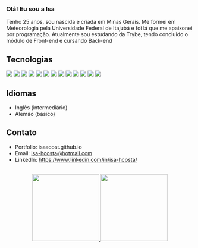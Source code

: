 ### Olá! Eu sou a Isa 

Tenho 25 anos, sou nascida e criada em Minas Gerais. Me formei em Meteorologia pela Universidade Federal de Itajubá e foi lá que me apaixonei por programação. Atualmente sou estudando da Trybe, tendo concluido o módulo de Front-end e cursando Back-end

## Tecnologias
<p align='left'>
  <img src="https://img.shields.io/badge/HTML5-0b6b81?style=for-the-badge&logo=html5&logoColor=white" />
  
  <img src="https://img.shields.io/badge/CSS3-0b6b81?style=for-the-badge&logo=css3&logoColor=white" />
  
  <img src="https://img.shields.io/badge/JavaScript-0b6b81?style=for-the-badge&logo=javascript&logoColor=white" />
  <img src="https://img.shields.io/badge/TypeScript-0b6b81?style=for-the-badge&logo=typescript&logoColor=white" />
  
  <img src="https://img.shields.io/badge/React-0b6b81?style=for-the-badge&logo=react&logoColor=white" />
  <img src="https://img.shields.io/badge/Redux-0b6b81?style=for-the-badge&logo=redux&logoColor=white" />
  <img src="https://img.shields.io/badge/React_Router-0b6b81?style=for-the-badge&logo=react-router&logoColor=white" />
  
  <img src="https://img.shields.io/badge/Node.js-0b6b81?style=for-the-badge&logo=node.js&logoColor=white" />
  <img src="https://img.shields.io/badge/Express.js-0b6b81?style=for-the-badge" /> 
  <img src="https://img.shields.io/badge/MySQL-0b6b81?style=for-the-badge&logo=mysql&logoColor=white" />
  <img src="https://img.shields.io/badge/Docker-0b6b81?style=for-the-badge&logo=docker&logoColor=white" />
  
  <img src="https://img.shields.io/badge/Git-0b6b81?style=for-the-badge&logo=git&logoColor=white" />
  <img src="https://img.shields.io/badge/Linux-0b6b81?style=for-the-badge&logo=linux&logoColor=white" /> 
</p>

## Idiomas
- Inglês (intermediário)
- Alemão (básico)

## Contato
- Portfolio: isaacost.github.io 
- Email: isa-hcosta@hotmail.com
- LinkedIn: https://www.linkedin.com/in/isa-hcosta/

<br>

<div align="center">
  <a href="https://github.com/isaacost/">
  <img height="180em" src="https://github-readme-stats.vercel.app/api?username=isaacost&show_icons=true&theme=dracula"/>
  <img height="180em" src="https://github-readme-stats.vercel.app/api/top-langs/?username=isaacost&theme=dracula"/>
</div>

